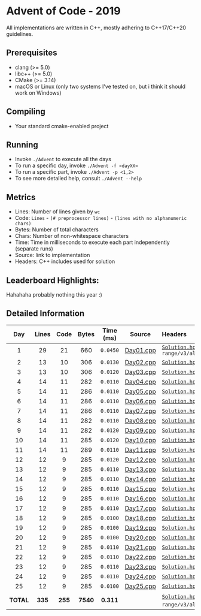 # Advent of Code - 2019

All implementations are written in C++, mostly adhering to C++17/C++20 guidelines.

## Prerequisites

* clang (>= 5.0)
* libc++ (>= 5.0)
* CMake (>= 3.14)
* macOS or Linux (only two systems I've tested on, but i think it should work on Windows)

## Compiling

* Your standard cmake-enabled project

## Running

* Invoke `./Advent` to execute all the days
* To run a specific day, invoke `./Advent -f <dayXX>`
* To run a specific part, invoke `./Advent -p <1,2>`
* To see more detailed help, consult `./Advent --help`

## Metrics

* Lines: Number of lines given by `wc`
* Code: `Lines` - `(# preprocessor lines)` - `(lines with no alphanumeric chars)`
* Bytes: Number of total characters
* Chars: Number of non-whitespace characters
* Time: Time in milliseconds to execute each part independently (separate runs)
* Source: link to implementation
* Headers: C++ includes used for solution

## Leaderboard Highlights:

Hahahaha probably nothing this year :)

## Detailed Information

 Day | Lines | Code  | Bytes | Time (ms) | Source | Headers
:---:|:-----:|:-----:|:-----:|:---------:|:------:|:-------
1|29|21|     660|`0.0450`|[Day01.cpp](https://github.com/willkill07/AdventOfCode2019/blob/master/src/Day01.cpp)|[`Solution.hpp`](https://github.com/willkill07/AdventOfCode2019/blob/master/include/Solution.hpp) `range/v3/all.hpp`
2|13|10|     306|`0.0130`|[Day02.cpp](https://github.com/willkill07/AdventOfCode2019/blob/master/src/Day02.cpp)|[`Solution.hpp`](https://github.com/willkill07/AdventOfCode2019/blob/master/include/Solution.hpp)
3|13|10|     306|`0.0120`|[Day03.cpp](https://github.com/willkill07/AdventOfCode2019/blob/master/src/Day03.cpp)|[`Solution.hpp`](https://github.com/willkill07/AdventOfCode2019/blob/master/include/Solution.hpp)
4|14|11|     282|`0.0110`|[Day04.cpp](https://github.com/willkill07/AdventOfCode2019/blob/master/src/Day04.cpp)|[`Solution.hpp`](https://github.com/willkill07/AdventOfCode2019/blob/master/include/Solution.hpp)
5|14|11|     286|`0.0110`|[Day05.cpp](https://github.com/willkill07/AdventOfCode2019/blob/master/src/Day05.cpp)|[`Solution.hpp`](https://github.com/willkill07/AdventOfCode2019/blob/master/include/Solution.hpp)
6|14|11|     286|`0.0110`|[Day06.cpp](https://github.com/willkill07/AdventOfCode2019/blob/master/src/Day06.cpp)|[`Solution.hpp`](https://github.com/willkill07/AdventOfCode2019/blob/master/include/Solution.hpp)
7|14|11|     286|`0.0110`|[Day07.cpp](https://github.com/willkill07/AdventOfCode2019/blob/master/src/Day07.cpp)|[`Solution.hpp`](https://github.com/willkill07/AdventOfCode2019/blob/master/include/Solution.hpp)
8|14|11|     282|`0.0110`|[Day08.cpp](https://github.com/willkill07/AdventOfCode2019/blob/master/src/Day08.cpp)|[`Solution.hpp`](https://github.com/willkill07/AdventOfCode2019/blob/master/include/Solution.hpp)
9|14|11|     282|`0.0120`|[Day09.cpp](https://github.com/willkill07/AdventOfCode2019/blob/master/src/Day09.cpp)|[`Solution.hpp`](https://github.com/willkill07/AdventOfCode2019/blob/master/include/Solution.hpp)
10|14|11|     285|`0.0120`|[Day10.cpp](https://github.com/willkill07/AdventOfCode2019/blob/master/src/Day10.cpp)|[`Solution.hpp`](https://github.com/willkill07/AdventOfCode2019/blob/master/include/Solution.hpp)
11|14|11|     289|`0.0110`|[Day11.cpp](https://github.com/willkill07/AdventOfCode2019/blob/master/src/Day11.cpp)|[`Solution.hpp`](https://github.com/willkill07/AdventOfCode2019/blob/master/include/Solution.hpp)
12|12|9|     285|`0.0120`|[Day12.cpp](https://github.com/willkill07/AdventOfCode2019/blob/master/src/Day12.cpp)|[`Solution.hpp`](https://github.com/willkill07/AdventOfCode2019/blob/master/include/Solution.hpp)
13|12|9|     285|`0.0110`|[Day13.cpp](https://github.com/willkill07/AdventOfCode2019/blob/master/src/Day13.cpp)|[`Solution.hpp`](https://github.com/willkill07/AdventOfCode2019/blob/master/include/Solution.hpp)
14|12|9|     285|`0.0110`|[Day14.cpp](https://github.com/willkill07/AdventOfCode2019/blob/master/src/Day14.cpp)|[`Solution.hpp`](https://github.com/willkill07/AdventOfCode2019/blob/master/include/Solution.hpp)
15|12|9|     285|`0.0110`|[Day15.cpp](https://github.com/willkill07/AdventOfCode2019/blob/master/src/Day15.cpp)|[`Solution.hpp`](https://github.com/willkill07/AdventOfCode2019/blob/master/include/Solution.hpp)
16|12|9|     285|`0.0110`|[Day16.cpp](https://github.com/willkill07/AdventOfCode2019/blob/master/src/Day16.cpp)|[`Solution.hpp`](https://github.com/willkill07/AdventOfCode2019/blob/master/include/Solution.hpp)
17|12|9|     285|`0.0110`|[Day17.cpp](https://github.com/willkill07/AdventOfCode2019/blob/master/src/Day17.cpp)|[`Solution.hpp`](https://github.com/willkill07/AdventOfCode2019/blob/master/include/Solution.hpp)
18|12|9|     285|`0.0100`|[Day18.cpp](https://github.com/willkill07/AdventOfCode2019/blob/master/src/Day18.cpp)|[`Solution.hpp`](https://github.com/willkill07/AdventOfCode2019/blob/master/include/Solution.hpp)
19|12|9|     285|`0.0100`|[Day19.cpp](https://github.com/willkill07/AdventOfCode2019/blob/master/src/Day19.cpp)|[`Solution.hpp`](https://github.com/willkill07/AdventOfCode2019/blob/master/include/Solution.hpp)
20|12|9|     285|`0.0100`|[Day20.cpp](https://github.com/willkill07/AdventOfCode2019/blob/master/src/Day20.cpp)|[`Solution.hpp`](https://github.com/willkill07/AdventOfCode2019/blob/master/include/Solution.hpp)
21|12|9|     285|`0.0110`|[Day21.cpp](https://github.com/willkill07/AdventOfCode2019/blob/master/src/Day21.cpp)|[`Solution.hpp`](https://github.com/willkill07/AdventOfCode2019/blob/master/include/Solution.hpp)
22|12|9|     285|`0.0110`|[Day22.cpp](https://github.com/willkill07/AdventOfCode2019/blob/master/src/Day22.cpp)|[`Solution.hpp`](https://github.com/willkill07/AdventOfCode2019/blob/master/include/Solution.hpp)
23|12|9|     285|`0.0110`|[Day23.cpp](https://github.com/willkill07/AdventOfCode2019/blob/master/src/Day23.cpp)|[`Solution.hpp`](https://github.com/willkill07/AdventOfCode2019/blob/master/include/Solution.hpp)
24|12|9|     285|`0.0110`|[Day24.cpp](https://github.com/willkill07/AdventOfCode2019/blob/master/src/Day24.cpp)|[`Solution.hpp`](https://github.com/willkill07/AdventOfCode2019/blob/master/include/Solution.hpp)
25|12|9|     285|`0.0100`|[Day25.cpp](https://github.com/willkill07/AdventOfCode2019/blob/master/src/Day25.cpp)|[`Solution.hpp`](https://github.com/willkill07/AdventOfCode2019/blob/master/include/Solution.hpp)
**TOTAL**|**335**|**255**|**7540**|**0.311**| |  [`Solution.hpp`](https://github.com/willkill07/AdventOfCode2019/blob/master/include/Solution.hpp)&nbsp;<sup>**`25`**</sup>  `range/v3/all.hpp`&nbsp;<sup>**`1`**</sup> 
